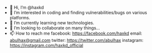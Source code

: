 - 👋 Hi, I’m @haxkd
- 👀 I’m interested in coding and finding vulnerabilities/bugs on various platforms.
- 🌱 I’m currently learning new technologies.
- 💞️ I’m looking to collaborate on many things...
- 📫 How to reach me 
facebook: https://facebook.com/haxkd
email: abulhax@gmail.com
twitter: https://twitter.com/abulhax
instagram: https://instagram.com/haxkd_official

<!---
haxkd/haxkd is a ✨ special ✨ repository because its `README.md` (this file) appears on your GitHub profile.
You can click the Preview link to take a look at your changes.
--->
